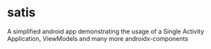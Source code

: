 # satis
A simplified android app demonstrating the usage of a Single Activity Application, ViewModels and many more androidx-components

